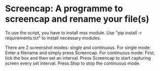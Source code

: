 # Screencap: A programme to screencap and rename your file(s)
To use the script, you have to install mss module. Use "pip install -r requirements.txt" to install necessary modules.

There are 2 screenshot modes: single and continuous. 
For single mode: Enter a filename and simply press Screencap.
For continuous mode: First, tick the box and then set an interval. Press Screencap to start capturing screen every set interval. Press Stop to stop the continuous mode.



